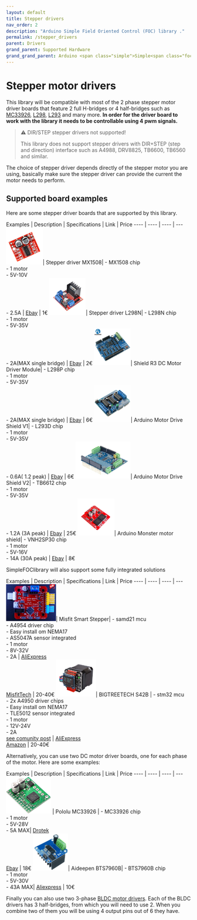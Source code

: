 ```yaml
---
layout: default
title: Stepper drivers
nav_order: 2
description: "Arduino Simple Field Oriented Control (FOC) library ."
permalink: /stepper_drivers
parent: Drivers
grand_parent: Supported Hardware
grand_grand_parent: Arduino <span class="simple">Simple<span class="foc">FOC</span>library</span>
---
```


# Stepper motor drivers
This library will be compatible with most of the 2 phase stepper motor driver boards that feature 2 full H-bridges or 4 half-bridges such as [<i class="fa fa-file"></i> MC33926](https://www.nxp.com/docs/en/data-sheet/MC33926.pdf), [<i class="fa fa-file"></i> L298](https://www.st.com/resource/en/datasheet/l298.pdf), [<i class="fa fa-file"></i> L293](http://www.ti.com/lit/ds/symlink/l293.pdf) and many more. **In order for the driver board to work with the library it needs to be controllable using 4 pwm signals.**

<blockquote class="warning"><p class="heading">⚠️ DIR/STEP stepper drivers not supported!</p>
This library does not support stepper drivers with DIR+STEP (step and direction) interface such as A4988, DRV8825, TB6600, TB6560 and similar.
</blockquote>

The choice of stepper driver depends directly of the stepper motor you are using, basically make sure the stepper driver can provide the current the motor needs to perform. 



## Supported board examples
Here are some stepper driver boards that are supported by this library. 

Examples | Description | Specifications | Link | Price
---- | ---- | ---- | ---
[<img src="extras/Images/ms1508.jpg" style="height:100px">](https://www.ebay.com/itm/Dual-Channel-DC-Motor-Driver-Mini-Module-PWM-Speed-Control-Beyond-L298N-S2U/124342998274?hash=item1cf36b9502:g:zJoAAOSwFuZbSF25)| Stepper driver MX1508| - MX1508  chip <br> - 1 motor <br>- 5V-10V <br> - 2.5A | [Ebay](https://www.ebay.com/itm/Dual-Channel-DC-Motor-Driver-Mini-Module-PWM-Speed-Control-Beyond-L298N-S2U/124342998274?hash=item1cf36b9502:g:zJoAAOSwFuZbSF25) | 1€
[<img src="extras/Images/l298n.jpg" style="height:100px">](https://www.ebay.com/itm/L298N-DC-Stepper-Motor-Driver-Module-Dual-H-Bridge-Control-Board-for-Arduino/362863436137?hash=item547c58a169:g:gkYAAOSwe6FaJ5Df)| Stepper driver L298N| - L298N  chip <br> - 1 motor <br>- 5V-35V <br> - 2A(MAX single bridge) | [Ebay](https://www.ebay.com/itm/L298N-DC-Stepper-Motor-Driver-Module-Dual-H-Bridge-Control-Board-for-Arduino/362863436137?hash=item547c58a169:g:gkYAAOSwe6FaJ5Df) | 2€
[<img src="extras/Images/shiled_stepper.jpg" style="height:100px">](https://www.ebay.com/itm/L298P-Shield-R3-DC-Motor-Driver-Module-2A-H-Bridge-2-way-For-Arduino-UNO-2560/310787745501?hash=item485c64a6dd:g:m0sAAOSwXwdfMo5O)| Shield R3 DC Motor Driver Module| - L298P  chip <br> - 1 motor <br>- 5V-35V <br> - 2A(MAX single bridge) | [Ebay](https://www.ebay.com/itm/L298P-Shield-R3-DC-Motor-Driver-Module-2A-H-Bridge-2-way-For-Arduino-UNO-2560/310787745501?hash=item485c64a6dd:g:m0sAAOSwXwdfMo5O) | 6€
[<img src="extras/Images/shiled_stepper1.jpg" style="height:100px">](https://www.ebay.com/itm/L298P-Shield-R3-DC-Motor-Driver-Module-2A-H-Bridge-2-way-For-Arduino-UNO-2560/310787745501?hash=item485c64a6dd:g:m0sAAOSwXwdfMo5O)| Arduino Motor Drive Shield V1| - L293D chip <br> - 1 motor <br>- 5V-35V <br> - 0.6A( 1.2 peak) | [Ebay](https://www.ebay.com/itm/L298P-Shield-R3-DC-Motor-Driver-Module-2A-H-Bridge-2-way-For-Arduino-UNO-2560/310787745501?hash=item485c64a6dd:g:m0sAAOSwXwdfMo5O) | 6€
[<img src="extras/Images/shiled_stepper3.jpg" style="height:100px">](https://www.ebay.com/itm/Motor-Stepper-Servo-Robot-Shield-for-Arduino-I2C-v2-Kit-w-PWM-Driver-TOP/201415058167?hash=item2ee545e2f7:g:IkgAAOSwJ-5aTI4Q)| Arduino Motor Drive Shield V2| - TB6612 chip <br> - 1 motor <br>- 5V-35V <br> - 1.2A (3A peak) | [Ebay](https://www.ebay.com/itm/Motor-Stepper-Servo-Robot-Shield-for-Arduino-I2C-v2-Kit-w-PWM-Driver-TOP/201415058167?hash=item2ee545e2f7:g:IkgAAOSwJ-5aTI4Q) | 25€
[<img src="extras/Images/shield_monster.jpg" style="height:100px">](https://www.ebay.com/itm/L298N-Dual-VNH2SP30-Stepper-Motor-Driver-Module-30A-Monster-Moto-Shield-Replace/112031018900?hash=item1a1591af94:g:R4YAAOSwEaBaTafh)| Arduino Monster motor shield| - VNH2SP30  chip <br> - 1 motor <br>- 5V-16V <br> - 14A (30A peak) | [Ebay](https://www.ebay.com/itm/L298N-Dual-VNH2SP30-Stepper-Motor-Driver-Module-30A-Monster-Moto-Shield-Replace/112031018900?hash=item1a1591af94:g:R4YAAOSwEaBaTafh) | 8€

<span class="simple">Simple<span class="foc">FOC</span>library</span> will also support some fully integrated solutions

Examples | Description | Specifications | Link | Price
---- | ---- | ---- | ---
[<img src="extras/Images/smartstepper.png" style="height:100px">](https://fr.aliexpress.com/item/1005002994341057.html?spm=a2g0o.productlist.0.0.6b7c1dc3oF0O7M&algo_pvid=211a8bd5-fe47-4797-aab2-afb283ded43b&algo_exp_id=211a8bd5-fe47-4797-aab2-afb283ded43b-37&pdp_ext_f=%7B%22sku_id%22%3A%2212000023120630182%22%7D)| Misfit Smart Stepper| - samd21 mcu <br> - A4954 driver chip <br> - Easy install om NEMA17 <br> - AS5047A sensor integrated <br> - 1 motor <br>- 8V-32V <br> - 2A | [AliExpress](https://fr.aliexpress.com/item/1005002994341057.html?spm=a2g0o.productlist.0.0.6b7c1dc3oF0O7M&algo_pvid=211a8bd5-fe47-4797-aab2-afb283ded43b&algo_exp_id=211a8bd5-fe47-4797-aab2-afb283ded43b-37&pdp_ext_f=%7B%22sku_id%22%3A%2212000023120630182%22%7D)<br> [MisfitTech](https://misfittech.net/nema-17-smart-stepper/) | 20-40€
[<img src="extras/Images/BIGTREETECH_S42B_v1.1.png" style="height:100px">](https://fr.aliexpress.com/wholesale?catId=0&initiative_id=SB_20211004101249&SearchText=BIGTREETECH+S42B)| BIGTREETECH S42B |  - stm32 mcu <br> - 2x A4950 driver chips <br> - Easy install om NEMA17 <br> - TLE5012 sensor integrated <br> - 1 motor <br>- 12V-24V <br> - 2A <br> [see comunity post](https://community.simplefoc.com/t/running-simplefoc-on-a-bigtreetech-s42b/736) | [AliExpress](https://fr.aliexpress.com/wholesale?catId=0&initiative_id=SB_20211004101249&SearchText=BIGTREETECH+S42B) <br>[Amazon](https://www.amazon.fr/BIGTREETECH-commande-emp%C3%AAche-limpression-multiples/dp/B08JLN4PJR/ref=sr_1_5?__mk_fr_FR=%C3%85M%C3%85%C5%BD%C3%95%C3%91&dchild=1&keywords=BIGTREETECH+S42B&qid=1633371175&qsid=259-6486797-8245010&sr=8-5&sres=B08JLN4PJR%2CB0991B8ZRL%2CB0882QGFZR%2CB07WC71M4R%2CB08182XHZZ%2CB091M7MDS3%2CB08BR7WMS7%2CB08VRM44Z2%2CB097Y5N5KG%2CB07WPY4979%2CB07TJWSV51%2CB089SPPGKJ%2CB08N6C9XCL%2CB08FHM91F2%2CB08B67DHWZ%2CB08ZSD3QBP%2CB08B1G8W39%2CB097RBJ3YR%2CB07W1Q42KK%2CB08VS8PJX7) | 20-40€

Alternatively, you can use two DC motor driver boards, one for each phase of the motor. Here are some examples:

Examples | Description | Specifications | Link | Price
---- | ---- | ---- | ---
[<img src="extras/Images/pololu.jpg" style="height:100px">](https://www.pololu.com/product/1212) | Pololu MC33926 | - MC33926 chip <br> - 1 motor <br>- 5V-28V <br> - 5A MAX| [Drotek](https://store-drotek.com/212-brushless-gimbal-controller-l6234.html)<br> [Ebay](https://www.pololu.com/product/1212) | 18€
[<img src="extras/Images/BTS7960B.jpg" style="height:100px">](https://fr.aliexpress.com/item/32965904058.html)| Aideepen BTS7960B| - BTS7960B  chip <br> - 1 motor <br>- 5V-30V <br> - 43A MAX| [Aliexpress](https://fr.aliexpress.com/item/32965904058.html) | 10€


Finally you can also use two 3-phase [BLDC motor drivers](bldc_drivers). Each of the BLDC drivers has 3 half-bridges, from which you will need to use 2. When you combine two of them you will be using 4 output pins out of 6 they have.  
